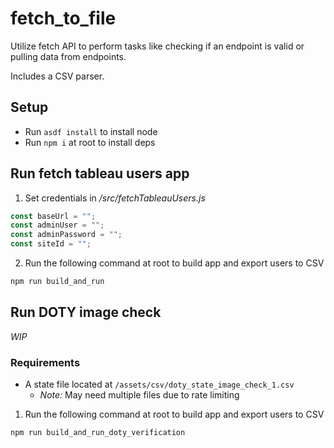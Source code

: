 # fetch_to_file

Utilize fetch API to perform tasks like checking if an endpoint is valid or pulling data from endpoints.

Includes a CSV parser.

## Setup

- Run `asdf install` to install node
- Run `npm i` at root to install deps

## Run fetch tableau users app

1. Set credentials in _/src/fetchTableauUsers.js_

```js
const baseUrl = "";
const adminUser = "";
const adminPassword = "";
const siteId = "";
```

2. Run the following command at root to build app and export users to CSV

```js
npm run build_and_run
```

## Run DOTY image check

_WIP_

### Requirements

- A state file located at `/assets/csv/doty_state_image_check_1.csv`
  - _Note:_ May need multiple files due to rate limiting


1. Run the following command at root to build app and export users to CSV

```js
npm run build_and_run_doty_verification
```
